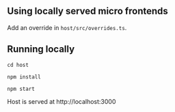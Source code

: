 ## Using locally served micro frontends
Add an override in `host/src/overrides.ts`.

## Running locally
`cd host`

`npm install`

`npm start`

Host is served at http://localhost:3000

